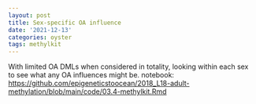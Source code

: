 ```yaml
---
layout: post
title: Sex-specific OA influence
date: '2021-12-13'
categories: oyster
tags: methylkit
---
```


With limited OA DMLs when considered in totality, looking within each sex to see what any OA influences might be.
notebook: https://github.com/epigeneticstoocean/2018_L18-adult-methylation/blob/main/code/03.4-methylkit.Rmd
